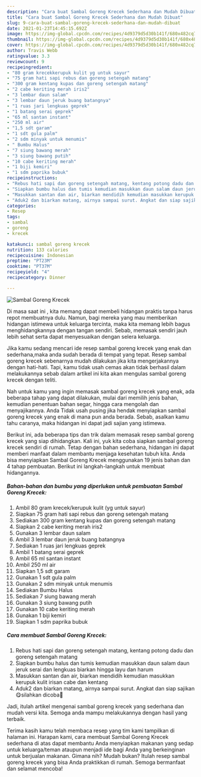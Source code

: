 ```yaml
---
description: "Cara buat Sambal Goreng Krecek Sederhana dan Mudah Dibuat"
title: "Cara buat Sambal Goreng Krecek Sederhana dan Mudah Dibuat"
slug: 9-cara-buat-sambal-goreng-krecek-sederhana-dan-mudah-dibuat
date: 2021-01-23T14:45:15.692Z
image: https://img-global.cpcdn.com/recipes/4d9379d5d30b141f/680x482cq70/sambal-goreng-krecek-foto-resep-utama.jpg
thumbnail: https://img-global.cpcdn.com/recipes/4d9379d5d30b141f/680x482cq70/sambal-goreng-krecek-foto-resep-utama.jpg
cover: https://img-global.cpcdn.com/recipes/4d9379d5d30b141f/680x482cq70/sambal-goreng-krecek-foto-resep-utama.jpg
author: Travis Webb
ratingvalue: 3.3
reviewcount: 9
recipeingredient:
- "80 gram krecekkerupuk kulit yg untuk sayur"
- "75 gram hati sapi rebus dan goreng setengah matang"
- "300 gram kentang kupas dan goreng setengah matang"
- "2 cabe keriting merah iris2"
- "3 lembar daun salam"
- "3 lembar daun jeruk buang batangnya"
- "1 ruas jari lengkuas geprek"
- "1 batang serai geprek"
- "65 ml santan instant"
- "250 ml air"
- "1,5 sdt garam"
- "1 sdt gula palm"
- "2 sdm minyak untuk menumis"
- " Bumbu Halus"
- "7 siung bawang merah"
- "3 siung bawang putih"
- "10 cabe keriting merah"
- "1 biji kemiri"
- "1 sdm paprika bubuk"
recipeinstructions:
- "Rebus hati sapi dan goreng setengah matang, kentang potong dadu dan goreng setengah matang"
- "Siapkan bumbu halus dan tumis kemudian masukkan daun salam daun jeruk serai dan lengkuas biarkan hingga layu dan harum"
- "Masukkan santan dan air, biarkan mendidih kemudian masukkan kerupuk kulit irisan cabe dan kentang"
- "Aduk2 dan biarkan matang, airnya sampai surut. Angkat dan siap sajikan😋silahkan dicoba🙏"
categories:
- Resep
tags:
- sambal
- goreng
- krecek

katakunci: sambal goreng krecek 
nutrition: 133 calories
recipecuisine: Indonesian
preptime: "PT23M"
cooktime: "PT37M"
recipeyield: "4"
recipecategory: Dinner

---
```



![Sambal Goreng Krecek](https://img-global.cpcdn.com/recipes/4d9379d5d30b141f/680x482cq70/sambal-goreng-krecek-foto-resep-utama.jpg)

Di masa  saat ini , kita memang dapat membeli hidangan praktis tanpa harus repot membuatnya dulu. Namun, bagi mereka yang mau memberikan hidangan istimewa untuk keluarga tercinta, maka kita memang lebih bagus menghidangkannya dengan tangan sendiri. Sebab, memasak sendiri jauh lebih sehat serta dapat menyesuaikan dengan selera keluarga.

Jika kamu sedang mencari ide resep sambal goreng krecek yang enak dan sederhana,maka anda sudah berada di tempat yang tepat. Resep sambal goreng krecek  sebenarnya mudah dilakukan jika kita mengerjakannya dengan hati-hati. Tapi, kamu tidak usah cemas akan tidak berhasil dalam melakukannya 
sebab dalam artikel ini kita akan mengulas sambal goreng krecek dengan teliti.  



Nah untuk kamu yang ingin memasak sambal goreng krecek yang enak, ada beberapa tahap yang dapat dilakukan, mulai dari memilih jenis bahan, kemudian penentuan bahan segar, hingga cara mengolah dan menyajikannya. Anda Tidak usah pusing jika hendak menyiapkan sambal goreng krecek yang enak di mana pun anda berada. Sebab, asalkan kamu  tahu caranya, maka hidangan ini dapat jadi sajian yang istimewa.

Berikut ini, ada beberapa tips dan trik dalam memasak resep sambal goreng krecek yang siap dihidangkan. Kali ini, yuk kita coba siapkan sambal goreng krecek sendiri di rumah. Tetap dengan bahan sederhana, hidangan ini dapat memberi manfaat dalam membantu menjaga kesehatan tubuh kita. Anda bisa menyiapkan Sambal Goreng Krecek menggunakan 19 jenis bahan dan 4 tahap pembuatan. Berikut ini langkah-langkah untuk membuat hidangannya.

<!--inarticleads1-->

##### Bahan-bahan dan bumbu yang diperlukan untuk pembuatan Sambal Goreng Krecek:

1. Ambil 80 gram krecek/kerupuk kulit (yg untuk sayur)
1. Siapkan 75 gram hati sapi rebus dan goreng setengah matang
1. Sediakan 300 gram kentang kupas dan goreng setengah matang
1. Siapkan 2 cabe keriting merah iris2
1. Gunakan 3 lembar daun salam
1. Ambil 3 lembar daun jeruk buang batangnya
1. Sediakan 1 ruas jari lengkuas geprek
1. Ambil 1 batang serai geprek
1. Ambil 65 ml santan instant
1. Ambil 250 ml air
1. Siapkan 1,5 sdt garam
1. Gunakan 1 sdt gula palm
1. Gunakan 2 sdm minyak untuk menumis
1. Sediakan  Bumbu Halus
1. Sediakan 7 siung bawang merah
1. Gunakan 3 siung bawang putih
1. Gunakan 10 cabe keriting merah
1. Gunakan 1 biji kemiri
1. Siapkan 1 sdm paprika bubuk




<!--inarticleads2-->

##### Cara membuat Sambal Goreng Krecek:

1. Rebus hati sapi dan goreng setengah matang, kentang potong dadu dan goreng setengah matang
1. Siapkan bumbu halus dan tumis kemudian masukkan daun salam daun jeruk serai dan lengkuas biarkan hingga layu dan harum
1. Masukkan santan dan air, biarkan mendidih kemudian masukkan kerupuk kulit irisan cabe dan kentang
1. Aduk2 dan biarkan matang, airnya sampai surut. Angkat dan siap sajikan😋silahkan dicoba🙏




Jadi, itulah artikel mengenai  sambal goreng krecek  yang sederhana dan mudah versi kita. Semoga anda mampu melakukannya dengan hasil yang terbaik. 

Terima kasih kamu telah membaca resep yang tim kami tampilkan di halaman ini. Harapan kami, cara membuat  Sambal Goreng Krecek sederhana di atas dapat membantu Anda menyiapkan makanan yang sedap untuk keluarga/teman ataupun menjadi ide bagi Anda yang berkeinginan untuk berjualan makanan. Gimana nih? Mudah bukan? Itulah resep sambal goreng krecek yang bisa Anda praktikkan di rumah. Semoga bermanfaat dan selamat mencoba!

